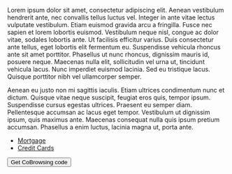 <head>
<script>
//Read idtoken from query parameter with the same name.
const params = new Proxy(new URLSearchParams(window.location.search), {
	get: (searchParams, prop) => searchParams.get(prop),
	});
	const idToken = params.idtoken;
	window.getGliaContext = () => ({ idToken });
</script>

<!-- Google tag (gtag.js) -->
<script async src="https://www.googletagmanager.com/gtag/js?id=G-EVSWZ2VE8Q"></script>
<script>
  window.dataLayer = window.dataLayer || [];
  function gtag(){dataLayer.push(arguments);}
  gtag('js', new Date());

  gtag('config', 'G-EVSWZ2VE8Q');
</script>
	
<script async src="https://api.beta.glia.com/salemove_integration.js"></script>
</head>


Lorem ipsum dolor sit amet, consectetur adipiscing elit. Aenean vestibulum hendrerit ante, nec convallis tellus luctus vel. Integer in ante vitae lectus vulputate vestibulum. Etiam euismod gravida arcu a fringilla. Fusce nec sapien et lorem lobortis euismod. Vestibulum neque nisl, congue ac dolor vitae, sodales lobortis ante. Ut facilisis efficitur varius. Duis consectetur ante tellus, eget lobortis elit fermentum eu. Suspendisse vehicula rhoncus ante sit amet porttitor. Phasellus ut nunc rhoncus, dignissim mauris id, posuere neque. Maecenas nulla elit, sollicitudin vel urna ut, tincidunt vehicula lacus. Nunc imperdiet euismod lacinia. Sed eu tristique lacus. Quisque porttitor nibh vel ullamcorper semper.

Aenean eu justo non mi sagittis iaculis. Etiam ultrices condimentum nunc et dictum. Quisque vitae neque suscipit, feugiat eros quis, tempor ipsum. Suspendisse cursus egestas ultrices. Praesent eu semper diam. Pellentesque accumsan ac lacus eget tempor. Vestibulum ut dignissim ipsum, quis maximus ante. Maecenas consequat nulla quis ipsum pretium accumsan. Phasellus a enim luctus, lacinia magna ut, porta ante.


- [Mortgage](veelyksleht.md)
- [Credit Cards](CreditCardOptions.md)



<button
  class="omnibrowse-code-button"
  onclick="document.body.appendChild(document.createElement('sm-visitor-code'))">   Get CoBrowsing code </button>
